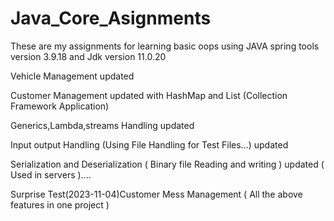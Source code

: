 # Java_Core_Asignments
These are my assignments for learning basic oops using JAVA spring tools version 3.9.18 and Jdk version 11.0.20 

Vehicle Management updated 

Customer Management updated with HashMap and List (Collection Framework Application)

Generics,Lambda,streams Handling updated

Input output Handling (Using File Handling for Test Files...) updated

Serialization and Deserialization ( Binary file Reading and writing ) updated ( Used in servers )....

Surprise Test(2023-11-04)Customer Mess Management ( All the above features in one project )


